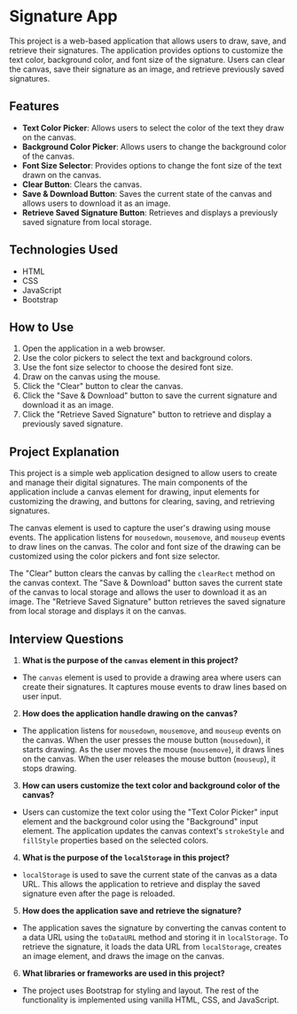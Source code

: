 # Signature App

This project is a web-based application that allows users to draw, save, and retrieve their signatures. The application provides options to customize the text color, background color, and font size of the signature. Users can clear the canvas, save their signature as an image, and retrieve previously saved signatures.

## Features

- **Text Color Picker**: Allows users to select the color of the text they draw on the canvas.
- **Background Color Picker**: Allows users to change the background color of the canvas.
- **Font Size Selector**: Provides options to change the font size of the text drawn on the canvas.
- **Clear Button**: Clears the canvas.
- **Save & Download Button**: Saves the current state of the canvas and allows users to download it as an image.
- **Retrieve Saved Signature Button**: Retrieves and displays a previously saved signature from local storage.

## Technologies Used

- HTML
- CSS
- JavaScript
- Bootstrap

## How to Use

1. Open the application in a web browser.
2. Use the color pickers to select the text and background colors.
3. Use the font size selector to choose the desired font size.
4. Draw on the canvas using the mouse.
5. Click the "Clear" button to clear the canvas.
6. Click the "Save & Download" button to save the current signature and download it as an image.
7. Click the "Retrieve Saved Signature" button to retrieve and display a previously saved signature.

## Project Explanation

This project is a simple web application designed to allow users to create and manage their digital signatures. The main components of the application include a canvas element for drawing, input elements for customizing the drawing, and buttons for clearing, saving, and retrieving signatures.

The canvas element is used to capture the user's drawing using mouse events. The application listens for `mousedown`, `mousemove`, and `mouseup` events to draw lines on the canvas. The color and font size of the drawing can be customized using the color pickers and font size selector.

The "Clear" button clears the canvas by calling the `clearRect` method on the canvas context. The "Save & Download" button saves the current state of the canvas to local storage and allows the user to download it as an image. The "Retrieve Saved Signature" button retrieves the saved signature from local storage and displays it on the canvas.

## Interview Questions

1. **What is the purpose of the `canvas` element in this project?**
  - The `canvas` element is used to provide a drawing area where users can create their signatures. It captures mouse events to draw lines based on user input.

2. **How does the application handle drawing on the canvas?**
  - The application listens for `mousedown`, `mousemove`, and `mouseup` events on the canvas. When the user presses the mouse button (`mousedown`), it starts drawing. As the user moves the mouse (`mousemove`), it draws lines on the canvas. When the user releases the mouse button (`mouseup`), it stops drawing.

3. **How can users customize the text color and background color of the canvas?**
  - Users can customize the text color using the "Text Color Picker" input element and the background color using the "Background" input element. The application updates the canvas context's `strokeStyle` and `fillStyle` properties based on the selected colors.

4. **What is the purpose of the `localStorage` in this project?**
  - `localStorage` is used to save the current state of the canvas as a data URL. This allows the application to retrieve and display the saved signature even after the page is reloaded.

5. **How does the application save and retrieve the signature?**
  - The application saves the signature by converting the canvas content to a data URL using the `toDataURL` method and storing it in `localStorage`. To retrieve the signature, it loads the data URL from `localStorage`, creates an image element, and draws the image on the canvas.

6. **What libraries or frameworks are used in this project?**
  - The project uses Bootstrap for styling and layout. The rest of the functionality is implemented using vanilla HTML, CSS, and JavaScript.
